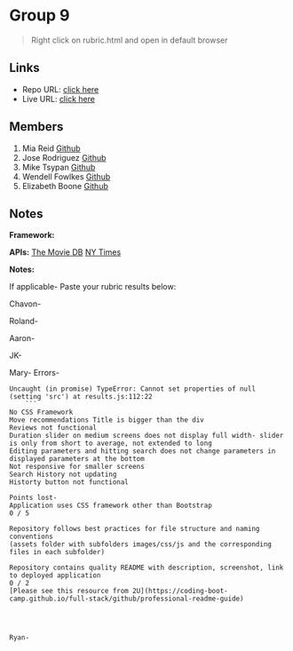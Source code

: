 # Group 9

> Right click on rubric.html and open in default browser

## Links

- Repo URL: [click here](https://github.com/miamreid/movies4u)
- Live URL: [click here](https://miamreid.github.io/movies4u/)

## Members

1.  Mia Reid [Github](https://github.com/miamreid)
2.  Jose Rodriguez [Github](https://github.com/josejrod07)
3.  Mike Tsypan [Github](https://github.com/miketsypan89)
4.  Wendell Fowlkes [Github](https://github.com/awindyac)
5.  Elizabeth Boone [Github]()

## Notes

**Framework:**
[]()

**APIs:**
[The Movie DB](https://www.themoviedb.org/documentation/api)
[NY Times](https://developer.nytimes.com/apis)

**Notes:**

If applicable-
Paste your rubric results below:

Chavon-

Roland-

Aaron-

JK-

Mary-
Errors-

````
Uncaught (in promise) TypeError: Cannot set properties of null (setting 'src') at results.js:112:22
    ```
No CSS Framework
Move recommendations Title is bigger than the div
Reviews not functional
Duration slider on medium screens does not display full width- slider is only from short to average, not extended to long
Editing parameters and hitting search does not change parameters in displayed parameters at the bottom
Not responsive for smaller screens
Search History not updating
Historty button not functional

Points lost-
Application uses CSS framework other than Bootstrap
0 / 5

Repository follows best practices for file structure and naming conventions
(assets folder with subfolders images/css/js and the corresponding files in each subfolder)

Repository contains quality README with description, screenshot, link to deployed application
0 / 2
[Please see this resource from 2U](https://coding-boot-camp.github.io/full-stack/github/professional-readme-guide)




Ryan-
````
